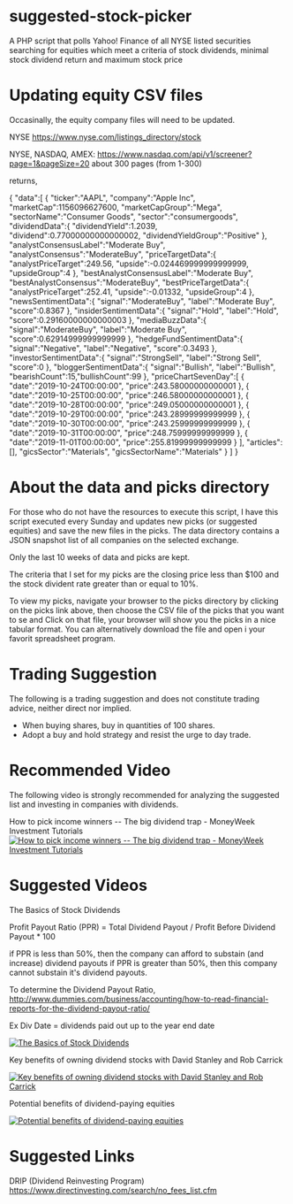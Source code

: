 suggested-stock-picker
======================

A PHP script that polls Yahoo! Finance of all NYSE listed securities searching for equities which meet a criteria of stock dividends, minimal stock dividend return and maximum stock price

Updating equity CSV files
=========================
Occasinally, the equity company files will need to be updated. 

NYSE https://www.nyse.com/listings_directory/stock

NYSE, NASDAQ, AMEX: https://www.nasdaq.com/api/v1/screener?page=1&pageSize=20 about 300 pages (from 1-300)

returns,

{
    "data":[
        {
            "ticker":"AAPL",
            "company":"Apple Inc",
            "marketCap":1156096627600,
            "marketCapGroup":"Mega",
            "sectorName":"Consumer Goods",
            "sector":"consumergoods",
            "dividendData":{
                "dividendYield":1.2039,
                "dividend":0.77000000000000002,
                "dividendYieldGroup":"Positive"
            },
            "analystConsensusLabel":"Moderate Buy",
            "analystConsensus":"ModerateBuy",
            "priceTargetData":{
                "analystPriceTarget":249.56,
                "upside":-0.024469999999999999,
                "upsideGroup":4
            },
            "bestAnalystConsensusLabel":"Moderate Buy",
            "bestAnalystConsensus":"ModerateBuy",
            "bestPriceTargetData":{
                "analystPriceTarget":252.41,
                "upside":-0.01332,
                "upsideGroup":4
            },
            "newsSentimentData":{
                "signal":"ModerateBuy",
                "label":"Moderate Buy",
                "score":0.8367
            },
            "insiderSentimentData":{
                "signal":"Hold",
                "label":"Hold",
                "score":0.29160000000000003
            },
            "mediaBuzzData":{
                "signal":"ModerateBuy",
                "label":"Moderate Buy",
                "score":0.62914999999999999
            },
            "hedgeFundSentimentData":{
                "signal":"Negative",
                "label":"Negative",
                "score":0.3493
            },
            "investorSentimentData":{
                "signal":"StrongSell",
                "label":"Strong Sell",
                "score":0
            },
            "bloggerSentimentData":{
                "signal":"Bullish",
                "label":"Bullish",
                "bearishCount":15,"bullishCount":99
            },
            "priceChartSevenDay":[
                {
                    "date":"2019-10-24T00:00:00",
                    "price":243.58000000000001
                },
                {
                    "date":"2019-10-25T00:00:00",
                    "price":246.58000000000001
                },
                {
                    "date":"2019-10-28T00:00:00",
                    "price":249.05000000000001
                },
                {
                    "date":"2019-10-29T00:00:00",
                    "price":243.28999999999999
                },
                {
                    "date":"2019-10-30T00:00:00",
                    "price":243.25999999999999
                },
                {
                    "date":"2019-10-31T00:00:00",
                    "price":248.75999999999999
                },
                {
                    "date":"2019-11-01T00:00:00",
                    "price":255.81999999999999
                }
            ],
            "articles":[],
            "gicsSector":"Materials",
            "gicsSectorName":"Materials"
        }
    ]
}

About the data and picks directory
==================================
For those who do not have the resources to execute this script, I have this script executed every Sunday and updates new picks (or suggested equities) and save the new files in the picks. The data directory contains a JSON snapshot list of all companies on the selected exchange.

Only the last 10 weeks of data and picks are kept.

The criteria that I set for my picks are the closing price less than $100 and the stock divident rate greater than or equal to 10%.

To view my picks, navigate your browser to the picks directory by clicking on the picks link above, then choose the CSV file of the picks that you want to se and Click on that file, your browser will show you the picks in a nice tabular format. You can alternatively download the file and open i your favorit spreadsheet program.

Trading Suggestion
==================
The following is a trading suggestion and does not constitute trading advice, neither direct nor implied.

- When buying shares, buy in quantities of 100 shares. 
- Adopt a buy and hold strategy and resist the urge to day trade.


Recommended Video
=================

The following video is strongly recommended for analyzing the suggested list and investing in companies with dividends.

How to pick income winners -- The big dividend trap - MoneyWeek Investment Tutorials
[![How to pick income winners -- The big dividend trap - MoneyWeek Investment Tutorials](http://img.youtube.com/vi/zBEoukbuT38/0.jpg)](http://www.youtube.com/watch?v=zBEoukbuT38)

Suggested Videos
================

The Basics of Stock Dividends

Profit Payout Ratio (PPR) = Total Dividend Payout / Profit Before Dividend Payout * 100

if PPR is less than 50%, then the company can afford to substain (and increase) dividend payouts
if PPR is greater than 50%, then this company cannot substain it's dividend payouts.

To determine the Dividend Payout Ratio, http://www.dummies.com/business/accounting/how-to-read-financial-reports-for-the-dividend-payout-ratio/

Ex Div Date = dividends paid out up to the year end date

[![The Basics of Stock Dividends](http://img.youtube.com/vi/nIINBjajVeA/0.jpg)](http://www.youtube.com/watch?v=nIINBjajVeA)

Key benefits of owning dividend stocks with David Stanley and Rob Carrick

[![Key benefits of owning dividend stocks with David Stanley and Rob Carrick](http://img.youtube.com/vi/Es-1gTbhTrg/0.jpg)](http://www.youtube.com/watch?v=Es-1gTbhTrg)

Potential benefits of dividend-paying equities

[![Potential benefits of dividend-paying equities](http://img.youtube.com/vi/2hwMU1F-Kis/0.jpg)](http://www.youtube.com/watch?v=2hwMU1F-Kis)




Suggested Links
===============

DRIP (Dividend Reinvesting Program)
https://www.directinvesting.com/search/no_fees_list.cfm

